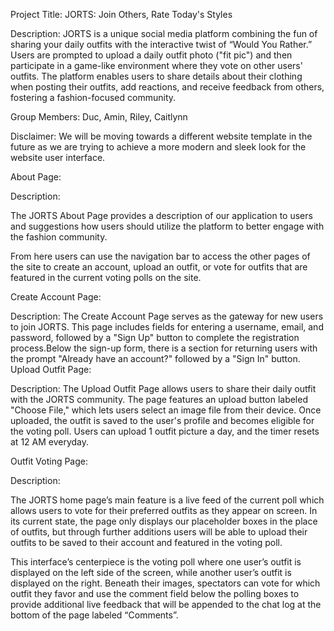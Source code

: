 Project Title:
JORTS: Join Others, Rate Today's Styles

Description:
JORTS is a unique social media platform combining the fun of sharing your daily outfits with the interactive twist of “Would You Rather.” Users are prompted to upload a daily outfit photo ("fit pic") and then participate in a game-like environment where they vote on other users' outfits. The platform enables users to share details about their clothing when posting their outfits, add reactions, and receive feedback from others, fostering a fashion-focused community.

Group Members: 
Duc, Amin, Riley, Caitlynn


Disclaimer:
We will be moving towards a different website template in the future as we are trying to achieve a more modern and sleek look for the website user interface.

About Page:



Description:

The JORTS About Page provides a description of our application to users and suggestions how users should utilize the platform to better engage with the fashion community.

From here users can use the navigation bar to access the other pages of the site to create an account, upload an outfit, or vote for outfits that are featured in the current voting polls on the site.


Create Account Page:

Description:
The Create Account Page serves as the gateway for new users to join JORTS. This page includes fields for entering a username, email, and password, followed by a "Sign Up" button to complete the registration process.Below the sign-up form, there is a section for returning users with the prompt "Already have an account?" followed by a "Sign In" button.
Upload Outfit Page:

Description:
The Upload Outfit Page allows users to share their daily outfit with the JORTS community. The page features an upload button labeled "Choose File," which lets users select an image file from their device. Once uploaded, the outfit is saved to the user's profile and becomes eligible for the voting poll. Users can upload 1 outfit picture a day, and the timer resets at 12 AM everyday.















Outfit Voting Page:












Description:

The JORTS home page’s main feature is a live feed of the current poll which allows users to vote for their preferred outfits as they appear on screen. In its current state, the page only displays our placeholder boxes in the place of outfits, but through further additions users will be able to upload their outfits to be saved to their account and featured in the voting poll.

This interface’s centerpiece is the voting poll where one user’s outfit is displayed on the left side of the screen, while another user’s outfit is displayed on the right. Beneath their images, spectators can vote for which outfit they favor and use the comment field below the polling boxes to provide additional live feedback that will be appended to the chat log at the bottom of the page labeled “Comments”.


